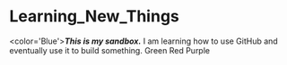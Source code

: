 # Learning_New_Things
<color='Blue'><B><I>This is my sandbox.</b></I>
I am learning how to use GitHub and eventually use it to build something. </color>
Green
Red
Purple
